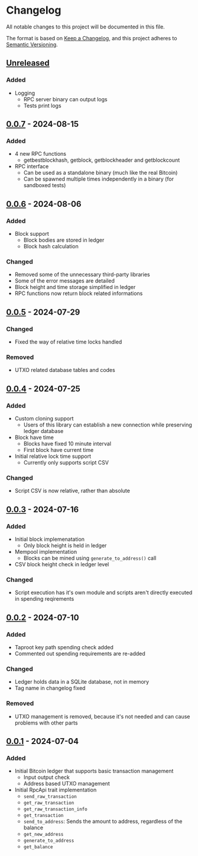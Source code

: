 # Changelog

All notable changes to this project will be documented in this file.

The format is based on [Keep a Changelog](https://keepachangelog.com/en/1.1.0/),
and this project adheres to [Semantic Versioning](https://semver.org/spec/v2.0.0.html).

## [Unreleased]

### Added

- Logging
  - RPC server binary can output logs
  - Tests print logs

## [0.0.7] - 2024-08-15

### Added

- 4 new RPC functions
  - getbestblockhash, getblock, getblockheader and getblockcount
- RPC interface
  - Can be used as a standalone binary (much like the real Bitcoin)
  - Can be spawned multiple times independently in a binary (for sandboxed tests)

## [0.0.6] - 2024-08-06

### Added

- Block support
  - Block bodies are stored in ledger
  - Block hash calculation

### Changed

- Removed some of the unnecessary third-party libraries
- Some of the error messages are detailed
- Block height and time storage simplified in ledger
- RPC functions now return block related informations

## [0.0.5] - 2024-07-29

### Changed

- Fixed the way of relative time locks handled

### Removed

- UTXO related database tables and codes

## [0.0.4] - 2024-07-25

### Added

- Custom cloning support
  - Users of this library can establish a new connection while preserving ledger database
- Block have time
  - Blocks have fixed 10 minute interval
  - First block have current time
- Initial relative lock time support
  - Currently only supports script CSV

### Changed

- Script CSV is now relative, rather than absolute

## [0.0.3] - 2024-07-16

### Added

- Initial block implemenatation
  - Only block height is held in ledger
- Mempool implementation
  - Blocks can be mined using `generate_to_address()` call
- CSV block height check in ledger level

### Changed

- Script execution has it's own module and scripts aren't directly executed in spending reqirements

## [0.0.2] - 2024-07-10

### Added

- Taproot key path spending check added
- Commented out spending requirements are re-added

### Changed

- Ledger holds data in a SQLite database, not in memory
- Tag name in changelog fixed

### Removed

- UTXO management is removed, because it's not needed and can cause problems with other parts

## [0.0.1] - 2024-07-04

### Added

- Initial Bitcoin ledger that supports basic transaction management
  - Input output check
  - Address based UTXO management
- Initial RpcApi trait implementation
  - `send_raw_transaction`
  - `get_raw_transaction`
  - `get_raw_transaction_info`
  - `get_transaction`
  - `send_to_address`: Sends the amount to address, regardless of the balance
  - `get_new_address`
  - `generate_to_address`
  - `get_balance`

[Unreleased]: https://github.com/chainwayxyz/bitcoin-mock-rpc/compare/v0.0.7...HEAD
[0.0.7]: https://github.com/chainwayxyz/bitcoin-mock-rpc/compare/v0.0.6...v0.0.7
[0.0.6]: https://github.com/chainwayxyz/bitcoin-mock-rpc/compare/v0.0.5...v0.0.6
[0.0.5]: https://github.com/chainwayxyz/bitcoin-mock-rpc/compare/v0.0.4...v0.0.5
[0.0.4]: https://github.com/chainwayxyz/bitcoin-mock-rpc/compare/v0.0.3...v0.0.4
[0.0.3]: https://github.com/chainwayxyz/bitcoin-mock-rpc/compare/v0.0.2...v0.0.3
[0.0.2]: https://github.com/chainwayxyz/bitcoin-mock-rpc/compare/0.0.1...v0.0.2
[0.0.1]: https://github.com/chainwayxyz/bitcoin-mock-rpc/releases/tag/0.0.1
